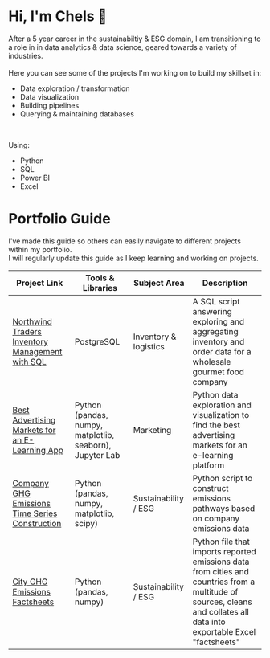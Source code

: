 # Hi, I'm Chels 👋
After a 5 year career in the sustainabiltiy & ESG domain, I am transitioning to a role in in data analytics & data science, geared towards a variety of industries. <br>
<br>
Here you can see some of the projects I'm working on to build my skillset in:
- Data exploration / transformation
- Data visualization
- Building pipelines
- Querying & maintaining databases
<br>

Using:
- Python
- SQL
- Power BI
- Excel

# Portfolio Guide
I've made this guide so others can easily navigate to different projects within my portfolio. <br>
I will regularly update this guide as I keep learning and working on projects.
<br>

| Project Link |  Tools & Libraries | Subject Area |  Description | 
|---|---|---|---|
| [Northwind Traders Inventory Management with SQL](https://github.com/cbjonesea/NorthwindTraders_SQL) | PostgreSQL | Inventory & logistics| A SQL script answering exploring and aggregating inventory and order data for a wholesale gourmet food company |
| [Best Advertising Markets for an E-Learning App](https://github.com/cbjonesea/python-advertising-marketselection) | Python (pandas, numpy, matplotlib, seaborn), Jupyter Lab |  Marketing | Python data exploration and visualization to find the best advertising markets for an e-learning platform |
| [Company GHG Emissions Time Series Construction](https://github.com/cbjonesea/emissions-pathways) | Python (pandas, numpy, matplotlib, scipy) | Sustainability / ESG | Python script to construct emissions pathways based on company emissions data  | 
| [City GHG Emissions Factsheets](https://github.com/cbjonesea/cityemissions-clean-transform-combine/tree/main) | Python (pandas, numpy) | Sustainability / ESG | Python file that imports reported emissions data from cities and countries from a multitude of sources, cleans and collates all data into exportable Excel "factsheets" |


